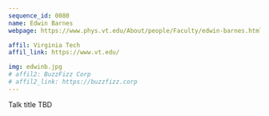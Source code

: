 ```yaml
---
sequence_id: 0080
name: Edwin Barnes
webpage: https://www.phys.vt.edu/About/people/Faculty/edwin-barnes.html

affil: Virginia Tech
affil_link: https://www.vt.edu/

img: edwinb.jpg
# affil2: BuzzFizz Corp
# affil2_link: https://buzzfizz.corp
---
```


Talk title TBD
